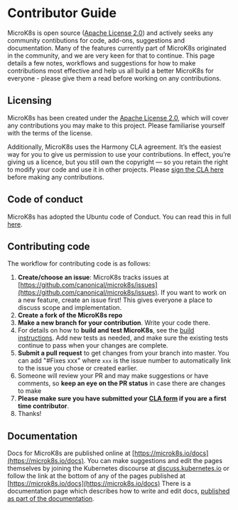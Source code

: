 # Contributor Guide

MicroK8s is open source ([Apache License 2.0](./LICENSE)) and actively seeks any community contibutions for code, add-ons, suggestions and documentation.
Many of the features currently part of MicroK8s originated in the community, and we are very keen for that to continue. This page details a few notes,
workflows and suggestions for how to make contributions most effective and help us all build a better MicroK8s for everyone - please give them a read before
working on any contributions.

## Licensing

MicroK8s has been created under the [Apache License 2.0](./LICENSE), which will cover any contributions you may make to this project. Please familiarise
yourself with the terms of the license.

Additionally, MicroK8s uses the Harmony CLA agreement.  It’s the easiest way for you to give us permission to use your contributions.
In effect, you’re giving us a licence, but you still own the copyright — so you retain the right to modify your code and use it in
other projects. Please [sign the CLA here](https://ubuntu.com/legal/contributors/agreement) before making any contributions.

## Code of conduct

MicroK8s has adopted the Ubuntu code of Conduct. You can read this in full [here](https://ubuntu.com/community/code-of-conduct).

## Contributing code

The workflow for contributing code is as follows:

1. **Create/choose an issue**: MicroK8s tracks issues at [https://github.com/canonical/microk8s/issues](https://github.com/canonical/microk8s/issues). If you
   want to work on a new feature, create an issue first! This gives everyone a place to discuss scope and implementation.
2. **Create a fork of the MicroK8s repo**
3. **Make a new branch for your contribution**. Write your code there.
4. For details on how to **build and test MicroK8s**, see the [build instructions](./docs/build.md). Add new tests as needed,
   and make sure the existing tests continue to pass when your changes are complete.
5. **Submit a pull request** to get changes from your branch into master. You can add "#Fixes xxx" where `xxx` is the issue number to
   automatically link to the issue you chose or created earlier.
6. Someone will review your PR and may make suggestions or have comments, so **keep an eye on the PR status** in case there are changes to make
7. **Please make sure you have submitted your [CLA form](https://ubuntu.com/legal/contributors/agreement) if you are a first time contributor**.
8. Thanks!

## Documentation

Docs for MicroK8s are published online at [https://microk8s.io/docs](https://microk8s.io/docs). You can make suggestions and edit the pages themselves by joining
the Kubernetes discourse at [discuss.kubernetes.io](https://discuss.kubernetes.io/t/introduction-to-microk8s/11243) or follow the link at
the bottom of any of the pages published at [https://microk8s.io/docs](https://microk8s.io/docs)
There is a documentation page which describes how to write and edit docs, [published as part of the documentation](https://microk8s.io/docs/docs).
